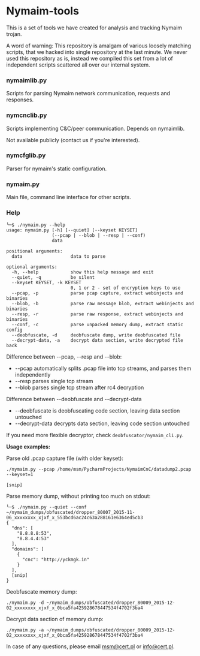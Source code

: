 # Nymaim-tools

This is a set of tools we have created for analysis and tracking Nymaim trojan.

A word of warning:
This repository is amalgam of various loosely matching scripts, that we hacked into single
repository at the last minute. We never used this repository as is, instead we
compiled this set from a lot of independent scripts scattered all over our internal system.

### nymaimlib.py

Scripts for parsing Nymaim network communication, requests and responses.

### nymcnclib.py

Scripts implementing C&C/peer communication. Depends on nymaimlib.

Not available publicly (contact us if you're interested).

### nymcfglib.py

Parser for nymaim's static configuration.

### nymaim.py

Main file, command line interface for other scripts.

### Help

```
╰─$ ./nymaim.py --help
usage: nymaim.py [-h] [--quiet] [--keyset KEYSET]
                 (--pcap | --blob | --resp | --conf)
                 data

positional arguments:
  data                  data to parse

optional arguments:
  -h, --help            show this help message and exit
  --quiet, -q           be silent
  --keyset KEYSET, -k KEYSET
                        0, 1 or 2 - set of encryption keys to use
  --pcap, -p            parse pcap capture, extract webinjects and binaries
  --blob, -b            parse raw message blob, extract webinjects and binaries
  --resp, -r            parse raw response, extract webinjects and binaries
  --conf, -c            parse unpacked memory dump, extract static config
  --deobfuscate, -d     deobfuscate dump, write deobfuscated file
  --decrypt-data, -a    decrypt data section, write decrypted file back
```


Difference between --pcap, --resp and --blob:

* --pcap automatically splits .pcap file into tcp streams, and parses them independently
* --resp parses single tcp stream
* --blob parses single tcp stream after rc4 decryption

Difference between --deobfuscate and --decrypt-data
* --deobfuscate is deobfuscating code section, leaving data section untouched
* --decrypt-data decrypts data section, leaving code section untouched

If you need more flexible decryptor, check `deobfuscator/nymaim_cli.py`.

**Usage examples:**

Parse old .pcap capture file (with older keyset):

    ./nymaim.py --pcap /home/msm/PycharmProjects/NymaimCnC/datadump2.pcap --keyset=1

    [snip]

Parse memory dump, without printing too much on stdout:

    ╰─$ ./nymaim.py --quiet --conf ~/nymaim_dumps/obfuscated/dropper_80007_2015-11-06_xxxxxxxx_xjxf_x_553bcd6ac24c63a288161e6364ed5cb3
    {
      "dns": [
        "8.8.8.8:53",
        "8.8.4.4:53"
      ],
      "domains": [
        {
          "cnc": "http://yckmgk.in"
        }
      ],
      [snip]
    }

Deobfuscate memory dump:

    ./nymaim.py -d ~/nymaim_dumps/obfuscated/dropper_80009_2015-12-02_xxxxxxxx_xjxf_x_0bca5fa425928678447534f4702f3ba4 

Decrypt data section of memory dump:

    ./nymaim.py -a ~/nymaim_dumps/obfuscated/dropper_80009_2015-12-02_xxxxxxxx_xjxf_x_0bca5fa425928678447534f4702f3ba4 


In case of any questions, please email msm@cert.pl or info@cert.pl.
